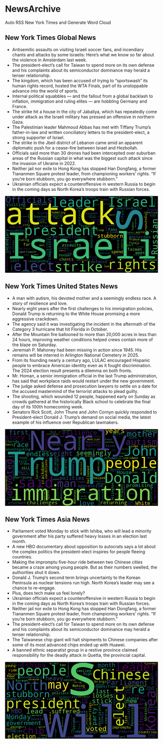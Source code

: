 # NewsArchive
Auto RSS New York Times and Generate Word Cloud

## New York Times Global News
* Antisemitic assaults on visiting Israeli soccer fans, and incendiary chants and attacks by some Israelis: Here’s what we know so far about the violence in Amsterdam last week.
* The president-elect’s call for Taiwan to spend more on its own defense and his complaints about its semiconductor dominance may herald a tenser relationship.
* The kingdom, which has been accused of trying to “sportswash” its human rights record, hosted the WTA Finals, part of its unstoppable advance into the world of sports.
* Internal political squabbles — and the fallout from a global backlash to inflation, immigration and ruling elites — are hobbling Germany and France.
* The strike hit a house in the city of Jabaliya, which has repeatedly come under attack as the Israeli military has pressed an offensive in northern Gaza.
* The Palestinian leader Mahmoud Abbas has met with Tiffany Trump’s father-in-law and written conciliatory letters to the president-elect, a strong supporter of Israel.
* The strike in the Jbeil district of Lebanon came amid an apparent diplomatic push for a cease-fire between Israel and Hezbollah.
* Officials said more than 30 drones had been intercepted over suburban areas of the Russian capital in what was the biggest such attack since the invasion of Ukraine in 2022.
* Neither jail nor exile to Hong Kong has stopped Han Dongfang, a former Tiananmen Square protest leader, from championing workers’ rights. “If you’re born stubborn, you go everywhere stubborn.”
* Ukrainian officials expect a counteroffensive in western Russia to begin in the coming days as North Korea’s troops train with Russian forces.

![Global](./global.png)
## New York Times United States News
* A man with autism, his devoted mother and a seemingly endless race. A story of resilience and love.
* Nearly eight years after the first challenges to his immigration policies, Donald Trump is returning to the White House promising a more aggressive crackdown.
* The agency said it was investigating the incident in the aftermath of the Category 3 hurricane that hit Florida in October.
* After the Mountain fire ballooned to more than 20,000 acres in less than 24 hours, improving weather conditions helped crews contain more of the blaze on Saturday.
* Jeremiah P. Mahoney had been missing in action since 1945. His remains will be interred in Arlington National Cemetery in 2025.
* From its founding nearly a century ago, LULAC encouraged Hispanic people to embrace American identity even as it fought discrimination. The 2024 election result presents a dilemma on both fronts.
* Mr. Homan, a senior immigration official in the last Trump administration, has said that workplace raids would restart under the new government.
* The judge asked defense and prosecution lawyers to settle on a date for the accused mastermind of the terrorist attacks to plead guilty.
* The shooting, which wounded 12 people, happened early on Sunday as crowds gathered at the historically Black school to celebrate the final day of its 100th homecoming week.
* Senators Rick Scott, John Thune and John Cornyn quickly responded to President-elect Donald J. Trump’s demand on social media, the latest example of his influence over Republican lawmakers.

![US](./usnews.png)
## New York Times Asia News
* Parliament voted Monday to stick with Ishiba, who will lead a minority government after his party suffered heavy losses in an election last month.
* A new HBO documentary about opposition to autocrats says a lot about the complex politics the president-elect inspires for people fleeing countries.
* Making the impromptu five-hour ride between two Chinese cities became a craze among young people. But as their numbers swelled, the authorities shut it down.
* Donald J. Trump’s second term brings uncertainty to the Korean Peninsula as nuclear tensions run high. North Korea’s leader may see a chance to re-engage.
* Plus, does tech make us feel lonely?
* Ukrainian officials expect a counteroffensive in western Russia to begin in the coming days as North Korea’s troops train with Russian forces.
* Neither jail nor exile to Hong Kong has stopped Han Dongfang, a former Tiananmen Square protest leader, from championing workers’ rights. “If you’re born stubborn, you go everywhere stubborn.”
* The president-elect’s call for Taiwan to spend more on its own defense and his complaints about its semiconductor dominance may herald a tenser relationship.
* The Taiwanese chip giant will halt shipments to Chinese companies after some of its most advanced chips ended up with Huawei.
* A banned ethnic separatist group in a restive province claimed responsibility for the deadly attack in Quetta, the provincial capital.

![Asian](./asian.png)
